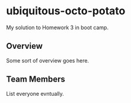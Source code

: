 # ubiquitous-octo-potato
My solution to Homework 3 in boot camp. 

## Overview
Some sort of overview goes here.

## Team Members
List everyone evntually. 
